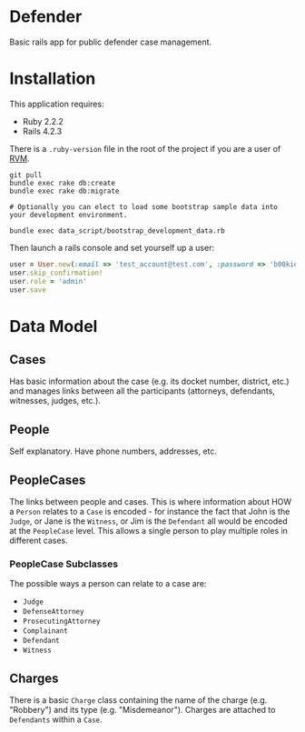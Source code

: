 Defender
================

Basic rails app for public defender case management.

# Installation

This application requires:

- Ruby 2.2.2
- Rails 4.2.3

There is a ```.ruby-version``` file in the root of the project if you are a user of [RVM](https://rvm.io/workflow/projects).

```
git pull
bundle exec rake db:create
bundle exec rake db:migrate

# Optionally you can elect to load some bootstrap sample data into your development environment.

bundle exec data_script/bootstrap_development_data.rb
```

Then launch a rails console and set yourself up a user:
```ruby
user = User.new(:email => 'test_account@test.com', :password => 'b00kies1999')
user.skip_confirmation!
user.role = 'admin'
user.save
```

# Data Model

## Cases

Has basic information about the case (e.g. its docket number, district, etc.) and manages links between all the participants (attorneys, defendants, witnesses, judges, etc.).

## People

Self explanatory.  Have phone numbers, addresses, etc.

## PeopleCases

The links between people and cases.  This is where information about HOW a `Person` relates to a `Case` is encoded - for instance the fact that John is the `Judge`, or Jane is the `Witness`, or Jim is the `Defendant` all would be encoded at the `PeopleCase` level.  This allows a single person to play multiple roles in different cases.

### PeopleCase Subclasses

The possible ways a person can relate to a case are:

* `Judge`
* `DefenseAttorney`
* `ProsecutingAttorney`
* `Complainant`
* `Defendant`
* `Witness`

## Charges

There is a basic `Charge` class containing the name of the charge (e.g. "Robbery") and its type (e.g. "Misdemeanor").  Charges are attached to `Defendants` within a `Case`.
